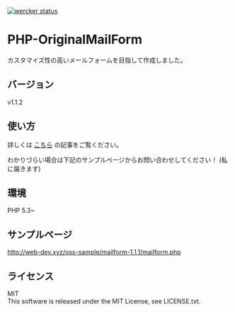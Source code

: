 [![wercker status](https://app.wercker.com/status/4e8ac7c938f95eb4663b7e39d7454503/m/master "wercker status")](https://app.wercker.com/project/bykey/4e8ac7c938f95eb4663b7e39d7454503)

# PHP-OriginalMailForm

カスタマイズ性の高いメールフォームを目指して作成しました。  

## バージョン

v1.1.2

## 使い方

詳しくは [こちら](http://web-dev.xyz/php-originalmailfrom/) の記事をご覧ください。

わかりづらい場合は下記のサンプルページからお問い合わせしてください！
(私に届きます)


## 環境
PHP 5.3~

## サンプルページ
http://web-dev.xyz/oss-sample/mailform-1.1.1/mailform.php

## ライセンス
MIT  
This software is released under the MIT License, see LICENSE.txt.
